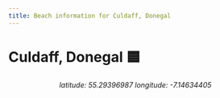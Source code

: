 ```yaml
---
title: Beach information for Culdaff, Donegal
---
```

# Culdaff, Donegal 🟦

<div align="center"><i>latitude: 55.29396987 longitude: -7.14634405</i></div>